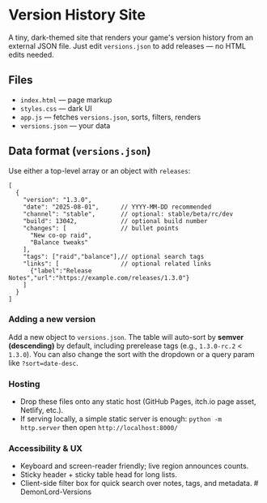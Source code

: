 # Version History Site

A tiny, dark-themed site that renders your game's version history from an external JSON file. Just edit `versions.json` to add releases — no HTML edits needed.

## Files
- `index.html` — page markup
- `styles.css` — dark UI
- `app.js` — fetches `versions.json`, sorts, filters, renders
- `versions.json` — your data

## Data format (`versions.json`)
Use either a top-level array or an object with `releases`:

```jsonc
[
  {
    "version": "1.3.0",
    "date": "2025-08-01",      // YYYY-MM-DD recommended
    "channel": "stable",       // optional: stable/beta/rc/dev
    "build": 13042,            // optional build number
    "changes": [               // bullet points
      "New co-op raid",
      "Balance tweaks"
    ],
    "tags": ["raid","balance"],// optional search tags
    "links": [                 // optional related links
      {"label":"Release Notes","url":"https://example.com/releases/1.3.0"}
    ]
  }
]
```

### Adding a new version
Add a new object to `versions.json`. The table will auto-sort by **semver (descending)** by default, including prerelease tags (e.g., `1.3.0-rc.2` < `1.3.0`). You can also change the sort with the dropdown or a query param like `?sort=date-desc`.

### Hosting
- Drop these files onto any static host (GitHub Pages, itch.io page asset, Netlify, etc.).
- If serving locally, a simple static server is enough: `python -m http.server` then open `http://localhost:8000/`

### Accessibility & UX
- Keyboard and screen-reader friendly; live region announces counts.
- Sticky header + sticky table head for long lists.
- Client-side filter box for quick search over notes, tags, and metadata.
#   D e m o n L o r d - V e r s i o n s  
 